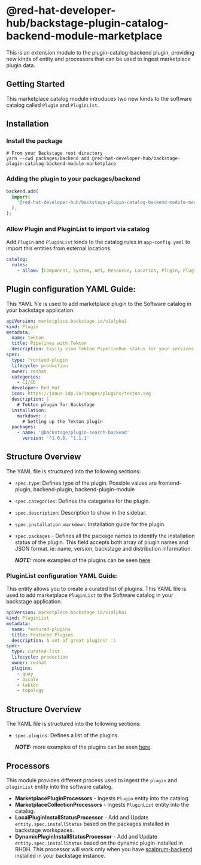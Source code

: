 # @red-hat-developer-hub/backstage-plugin-catalog-backend-module-marketplace

This is an extension module to the plugin-catalog-backend plugin, providing new kinds of entity and processors that can be used to ingest marketplace plugin data.

## Getting Started

This marketplace catalog module introduces two new kinds to the software catalog called `Plugin` and `PluginList`.

## Installation

### Install the package

```shell
# From your Backstage root directory
yarn --cwd packages/backend add @red-hat-developer-hub/backstage-plugin-catalog-backend-module-marketplace
```

### Adding the plugin to your packages/backend

```typescript
backend.add(
  import(
    '@red-hat-developer-hub/backstage-plugin-catalog-backend-module-marketplace'
  ),
);
```

### Allow Plugin and PluginList to import via catalog

Add `Plugin` and `PluginList` kinds to the catalog rules in `app-config.yaml` to import this entities from external locations.

```yaml
catalog:
  rules:
    - allow: [Component, System, API, Resource, Location, Plugin, PluginList]
```

## Plugin configuration YAML Guide:

This YAML file is used to add marketplace plugin to the Software catalog in your backstage application.

```yaml
apiVersion: marketplace.backstage.io/v1alpha1
kind: Plugin
metadata:
  name: tekton
  title: Pipelines with Tekton
  description: Easily view Tekton PipelineRun status for your services in Backstage.
spec:
  type: frontend-plugin
  lifecycle: production
  owner: redhat
  categories:
    - CI/CD
  developer: Red Hat
  icon: https://janus-idp.io/images/plugins/tekton.svg
  description: |
    # Tekton plugin for Backstage
  installation:
    markdown: |
      # Setting up the Tekton plugin
  packages:
    - name: '@backstage/plugin-search-backend'
      version: '^1.0.0, ^1.1.1'
```

## Structure Overview

The YAML file is structured into the following sections:

- `spec.type`: Defines type of the plugin. Possible values are frontend-plugin, backend-plugin, backend-plugin-module
- `spec.categories`: Defines the categories for the plugin.
- `spec.description`: Description to show in the sidebar.
- `spec.installation.markdown`: Installation guide for the plugin.
- `spec.packages` - Defines all the package names to identify the installation status of the plugin. This field accepts both array of plugin names and JSON format. ie: name, version, backstage and distribution information.

  **_NOTE:_** more examples of the plugins can be seen [here](https://github.com/redhat-developer/rhdh-plugins/tree/main/workspaces/marketplace/examples/plugins).

### PluginList configuration YAML Guide:

This entity allows you to create a curated list of plugins. This YAML file is used to add marketplace `PluginList` to the Software catalog in your backstage application.

```yaml
apiVersion: marketplace.backstage.io/v1alpha1
kind: PluginList
metadata:
  name: featured-plugins
  title: Featured Plugins
  description: A set of great plugins! :)
spec:
  type: curated-list
  lifecycle: production
  owner: redhat
  plugins:
    - quay
    - 3scale
    - tekton
    - topology
```

## Structure Overview

The YAML file is structured into the following sections:

- `spec.plugins`: Defines a list of the plugins.

  **_NOTE:_** more examples of the plugins can be seen [here](https://github.com/redhat-developer/rhdh-plugins/tree/main/workspaces/marketplace/examples/pluginlists).

## Processors

This module provides different process used to ingest the `plugin` and `pluginList` entity into the software catalog.

- **MarketplacePluginProcessors** - Ingests `Plugin` entity into the catalog.
- **MarketplaceCollectionProcessors** - Ingests `PluginList` entity into the catalog.
- **LocalPluginInstallStatusProcessor** - Add and Update `entity.spec.installStatus` based on the packages installed in backstage workspaces.
- **DynamicPluginInstallStatusProcessor** - Add and Update `entity.spec.installStatus` based on the dynamic plugin installed in RHDH. This processor will work only when you have [scalprum-backend](https://github.com/janus-idp/backstage-showcase/tree/main/plugins/scalprum-backend) installed in your backstage instance.
